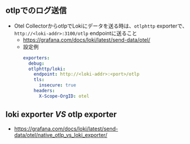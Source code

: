 ## otlpでのログ送信
- Otel CollectorからotlpでLokiにデータを送る時は、`otlphttp` exporterで、`http://<loki-addr>:3100/otlp` endpointに送ること
  - https://grafana.com/docs/loki/latest/send-data/otel/
  - 設定例  
    ```yaml
    exporters:
      debug:
      otlphttp/loki:
        endpoint: http://<loki-addr>:<port>/otlp
        tls:
          insecure: true
        headers:
          X-Scope-OrgID: otel
    ```

## loki exporter *VS* otlp exporter
- https://grafana.com/docs/loki/latest/send-data/otel/native_otlp_vs_loki_exporter/